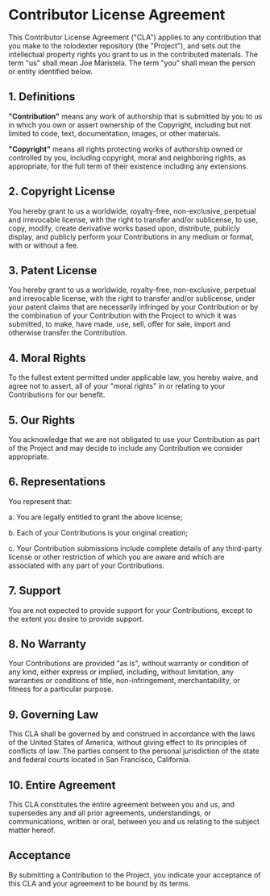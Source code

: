 # Contributor License Agreement

This Contributor License Agreement ("CLA") applies to any contribution that you make to the rolodexter repository (the "Project"), and sets out the intellectual property rights you grant to us in the contributed materials. The term "us" shall mean Joe Maristela. The term "you" shall mean the person or entity identified below.

## 1. Definitions

**"Contribution"** means any work of authorship that is submitted by you to us in which you own or assert ownership of the Copyright, including but not limited to code, text, documentation, images, or other materials.

**"Copyright"** means all rights protecting works of authorship owned or controlled by you, including copyright, moral and neighboring rights, as appropriate, for the full term of their existence including any extensions.

## 2. Copyright License

You hereby grant to us a worldwide, royalty-free, non-exclusive, perpetual and irrevocable license, with the right to transfer and/or sublicense, to use, copy, modify, create derivative works based upon, distribute, publicly display, and publicly perform your Contributions in any medium or format, with or without a fee.

## 3. Patent License

You hereby grant to us a worldwide, royalty-free, non-exclusive, perpetual and irrevocable license, with the right to transfer and/or sublicense, under your patent claims that are necessarily infringed by your Contribution or by the combination of your Contribution with the Project to which it was submitted, to make, have made, use, sell, offer for sale, import and otherwise transfer the Contribution.

## 4. Moral Rights

To the fullest extent permitted under applicable law, you hereby waive, and agree not to assert, all of your "moral rights" in or relating to your Contributions for our benefit.

## 5. Our Rights

You acknowledge that we are not obligated to use your Contribution as part of the Project and may decide to include any Contribution we consider appropriate.

## 6. Representations

You represent that:

a. You are legally entitled to grant the above license;

b. Each of your Contributions is your original creation;

c. Your Contribution submissions include complete details of any third-party license or other restriction of which you are aware and which are associated with any part of your Contributions.

## 7. Support

You are not expected to provide support for your Contributions, except to the extent you desire to provide support.

## 8. No Warranty

Your Contributions are provided "as is", without warranty or condition of any kind, either express or implied, including, without limitation, any warranties or conditions of title, non-infringement, merchantability, or fitness for a particular purpose.

## 9. Governing Law

This CLA shall be governed by and construed in accordance with the laws of the United States of America, without giving effect to its principles of conflicts of law. The parties consent to the personal jurisdiction of the state and federal courts located in San Francisco, California.

## 10. Entire Agreement

This CLA constitutes the entire agreement between you and us, and supersedes any and all prior agreements, understandings, or communications, written or oral, between you and us relating to the subject matter hereof.

## Acceptance

By submitting a Contribution to the Project, you indicate your acceptance of this CLA and your agreement to be bound by its terms. 